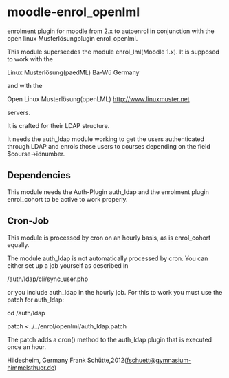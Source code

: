 moodle-enrol_openlml
====================

enrolment plugin for moodle from 2.x to autoenrol in 
conjunction with the open linux Musterlösungplugin enrol_openlml.

This module superseedes the module enrol_lml(Moodle 1.x).
It is supposed to work with the

Linux Musterlösung(paedML) Ba-Wü Germany 

and with the 

Open Linux Musterlösung(openLML) http://www.linuxmuster.net

servers.

It is crafted for their LDAP structure.

It needs the auth_ldap module working to get the users authenticated
through LDAP and enrols those users to courses depending on the
field $course->idnumber.

Dependencies
------------
This module needs the Auth-Plugin auth_ldap and the enrolment plugin
enrol_cohort to be active to work properly.

Cron-Job
--------
This module is processed by cron on an hourly basis, as is enrol_cohort 
equally.

The module auth_ldap is not automatically processed by cron. You can
either set up a job yourself as described in 

/auth/ldap/cli/sync_user.php

or you include auth_ldap in the hourly job. For this to work you must
use the patch for auth_ldap:

cd /auth/ldap

patch <../../enrol/openlml/auth_ldap.patch

The patch adds a cron() method to the auth_ldap plugin that is 
executed once an hour.


Hildesheim, Germany
Frank Schütte,2012(fschuett@gymnasium-himmelsthuer.de)
